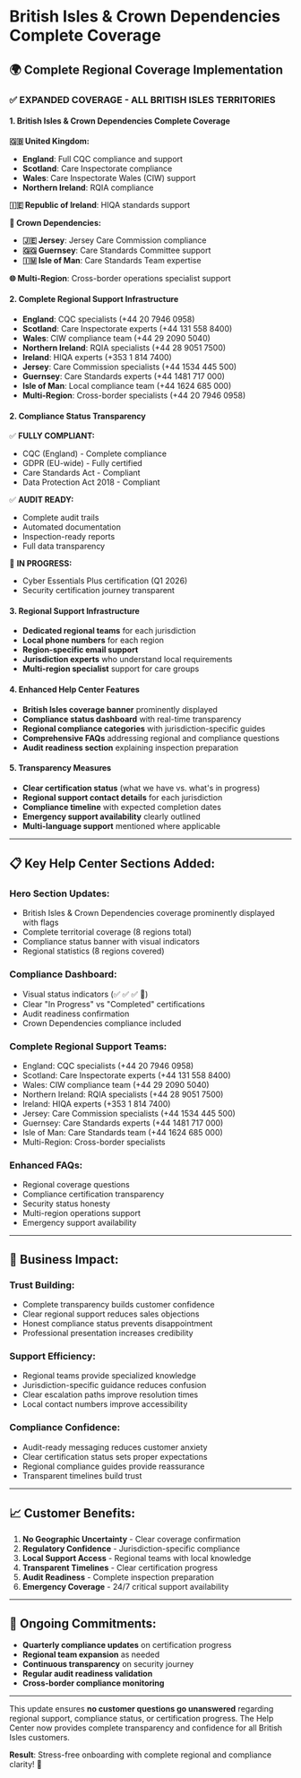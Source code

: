 # British Isles & Crown Dependencies Complete Coverage

## 🌍 Complete Regional Coverage Implementation

### ✅ **EXPANDED COVERAGE - ALL BRITISH ISLES TERRITORIES**

#### **1. British Isles & Crown Dependencies Complete Coverage**
**🇬🇧 United Kingdom:**
- **England**: Full CQC compliance and support
- **Scotland**: Care Inspectorate compliance
- **Wales**: Care Inspectorate Wales (CIW) support  
- **Northern Ireland**: RQIA compliance

**🇮🇪 Republic of Ireland**: HIQA standards support

**👑 Crown Dependencies:**
- **🇯🇪 Jersey**: Jersey Care Commission compliance
- **🇬🇬 Guernsey**: Care Standards Committee support
- **🇮🇲 Isle of Man**: Care Standards Team expertise

**🌐 Multi-Region**: Cross-border operations specialist support

#### **2. Complete Regional Support Infrastructure**
- **England**: CQC specialists (+44 20 7946 0958)
- **Scotland**: Care Inspectorate experts (+44 131 558 8400)  
- **Wales**: CIW compliance team (+44 29 2090 5040)
- **Northern Ireland**: RQIA specialists (+44 28 9051 7500)
- **Ireland**: HIQA experts (+353 1 814 7400)
- **Jersey**: Care Commission specialists (+44 1534 445 500)
- **Guernsey**: Care Standards experts (+44 1481 717 000)
- **Isle of Man**: Local compliance team (+44 1624 685 000)
- **Multi-Region**: Cross-border specialists (+44 20 7946 0958)

#### **2. Compliance Status Transparency**
✅ **FULLY COMPLIANT:**
- CQC (England) - Complete compliance
- GDPR (EU-wide) - Fully certified
- Care Standards Act - Compliant
- Data Protection Act 2018 - Compliant

✅ **AUDIT READY:**
- Complete audit trails
- Automated documentation
- Inspection-ready reports
- Full data transparency

🔄 **IN PROGRESS:**
- Cyber Essentials Plus certification (Q1 2026)
- Security certification journey transparent

#### **3. Regional Support Infrastructure**
- **Dedicated regional teams** for each jurisdiction
- **Local phone numbers** for each region
- **Region-specific email support**
- **Jurisdiction experts** who understand local requirements
- **Multi-region specialist** support for care groups

#### **4. Enhanced Help Center Features**
- **British Isles coverage banner** prominently displayed
- **Compliance status dashboard** with real-time transparency
- **Regional compliance categories** with jurisdiction-specific guides
- **Comprehensive FAQs** addressing regional and compliance questions
- **Audit readiness section** explaining inspection preparation

#### **5. Transparency Measures**
- **Clear certification status** (what we have vs. what's in progress)
- **Regional support contact details** for each jurisdiction
- **Compliance timeline** with expected completion dates
- **Emergency support availability** clearly outlined
- **Multi-language support** mentioned where applicable

---

## 📋 **Key Help Center Sections Added:**

### **Hero Section Updates:**
- British Isles & Crown Dependencies coverage prominently displayed with flags
- Complete territorial coverage (8 regions total)
- Compliance status banner with visual indicators
- Regional statistics (8 regions covered)

### **Compliance Dashboard:**
- Visual status indicators (✅ ✅ ✅ 🔄)
- Clear "In Progress" vs "Completed" certifications
- Audit readiness confirmation
- Crown Dependencies compliance included

### **Complete Regional Support Teams:**
- England: CQC specialists (+44 20 7946 0958)
- Scotland: Care Inspectorate experts (+44 131 558 8400)
- Wales: CIW compliance team (+44 29 2090 5040)
- Northern Ireland: RQIA specialists (+44 28 9051 7500)
- Ireland: HIQA experts (+353 1 814 7400)
- Jersey: Care Commission specialists (+44 1534 445 500)  
- Guernsey: Care Standards experts (+44 1481 717 000)
- Isle of Man: Care Standards team (+44 1624 685 000)
- Multi-Region: Cross-border specialists

### **Enhanced FAQs:**
- Regional coverage questions
- Compliance certification transparency
- Security status honesty
- Multi-region operations support
- Emergency support availability

---

## 🎯 **Business Impact:**

### **Trust Building:**
- Complete transparency builds customer confidence
- Clear regional support reduces sales objections
- Honest compliance status prevents disappointment
- Professional presentation increases credibility

### **Support Efficiency:**
- Regional teams provide specialized knowledge
- Jurisdiction-specific guidance reduces confusion
- Clear escalation paths improve resolution times
- Local contact numbers improve accessibility

### **Compliance Confidence:**
- Audit-ready messaging reduces customer anxiety
- Clear certification status sets proper expectations
- Regional compliance guides provide reassurance
- Transparent timelines build trust

---

## 📈 **Customer Benefits:**

1. **No Geographic Uncertainty** - Clear coverage confirmation
2. **Regulatory Confidence** - Jurisdiction-specific compliance
3. **Local Support Access** - Regional teams with local knowledge
4. **Transparent Timelines** - Clear certification progress
5. **Audit Readiness** - Complete inspection preparation
6. **Emergency Coverage** - 24/7 critical support availability

---

## 🔄 **Ongoing Commitments:**

- **Quarterly compliance updates** on certification progress
- **Regional team expansion** as needed
- **Continuous transparency** on security journey
- **Regular audit readiness validation**
- **Cross-border compliance monitoring**

---

This update ensures **no customer questions go unanswered** regarding regional support, compliance status, or certification progress. The Help Center now provides complete transparency and confidence for all British Isles customers.

**Result**: Stress-free onboarding with complete regional and compliance clarity! 🎉